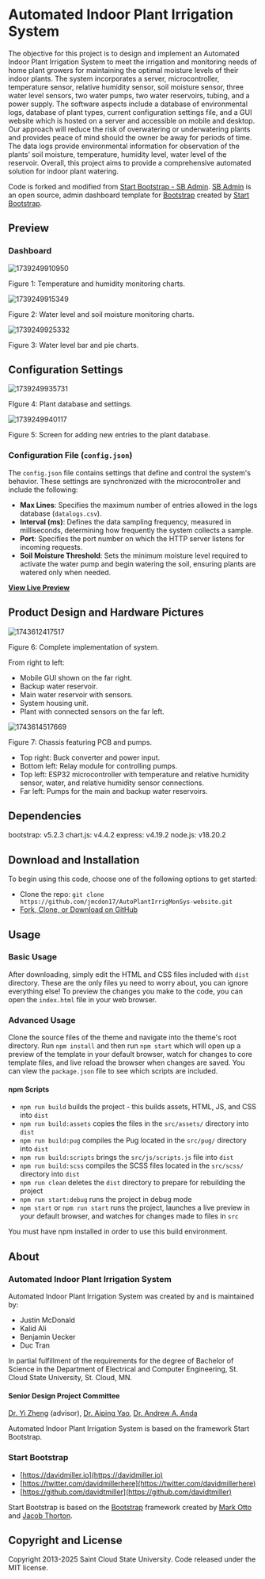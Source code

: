 # Automated Indoor Plant Irrigation System

The objective for this project is to design and implement an Automated Indoor Plant Irrigation System to meet the irrigation and monitoring needs of home plant growers for maintaining the optimal moisture levels of their indoor plants. The system incorporates a server, microcontroller, temperature sensor, relative humidity sensor, soil moisture sensor, three water level sensors, two water pumps, two water reservoirs, tubing, and a power supply. The software aspects include a database of environmental logs, database of plant types, current configuration settings file, and a GUI website which is hosted on a server and accessible on mobile and desktop. Our approach will reduce the risk of overwatering or underwatering plants and provides peace of mind should the owner be away for periods of time. The data logs provide environmental information for observation of the plants’ soil moisture, temperature, humidity level, water level of the reservoir. Overall, this project aims to provide a comprehensive automated solution for indoor plant watering.

Code is forked and modified from [Start Bootstrap - SB Admin](https://startbootstrap.com/template/sb-admin/). [SB Admin](https://startbootstrap.com/template/sb-admin/) is an open source, admin dashboard template for [Bootstrap](https://getbootstrap.com/) created by [Start Bootstrap](https://startbootstrap.com/).

## Preview

### Dashboard

![1739249910950](image/README/1739249910950.png)

Figure 1: Temperature and humidity monitoring charts.

![1739249915349](image/README/1739249915349.png)

Figure 2: Water level and soil moisture monitoring charts.

![1739249925332](image/README/1739249925332.png)

Figure 3: Water level bar and pie charts.

## Configuration Settings

![1739249935731](image/README/1739249935731.png)

FIgure 4: Plant database and settings.

![1739249940117](image/README/1739249940117.png)

Figure 5: Screen for adding new entries to the plant database.

### Configuration File (`config.json`)

The `config.json` file contains settings that define and control the system's behavior. These settings are synchronized with the microcontroller and include the following:

- **Max Lines**: Specifies the maximum number of entries allowed in the logs database (`datalogs.csv`).
- **Interval (ms)**: Defines the data sampling frequency, measured in milliseconds, determining how frequently the system collects a sample.
- **Port**: Specifies the port number on which the HTTP server listens for incoming requests.
- **Soil Moisture Threshold**: Sets the minimum moisture level required to activate the water pump and begin watering the soil, ensuring plants are watered only when needed.

**[View Live Preview](https://jmcdon17.github.io/AutoPlantIrrigMonSys-website/dist/)**

## Product Design and Hardware Pictures

![1743612417517](image/README/1743612417517.jpg)

Figure 6: Complete implementation of system.

From right to left:

* Mobile GUI shown on the far right.
* Backup water reservoir.
* Main water reservoir with sensors.
* System housing unit.
* Plant with connected sensors on the far left.

![1743614517669](image/README/1743614517669.jpg)

Figure 7: Chassis featuring PCB and pumps.

* Top right: Buck converter and power input.
* Bottom left: Relay module for controlling pumps.
* Top left: ESP32 microcontroller with temperature and relative humidity sensor, water, and relative humidity sensor connections.
* Far left: Pumps for the main and backup water reservoirs.

## Dependencies

bootstrap: v5.2.3
chart.js: v4.4.2
express: v4.19.2
node.js: v18.20.2

## Download and Installation

To begin using this code, choose one of the following options to get started:

* Clone the repo: `git clone https://github.com/jmcdon17/AutoPlantIrrigMonSys-website.git`
* [Fork, Clone, or Download on GitHub](https://github.com/jmcdon17/AutoPlantIrrigMonSys-website)

## Usage

### Basic Usage

After downloading, simply edit the HTML and CSS files included with `dist` directory. These are the only files yu need to worry about, you can ignore everything else! To preview the changes you make to the code, you can open the `index.html` file in your web browser.

### Advanced Usage

Clone the source files of the theme and navigate into the theme's root directory. Run `npm install` and then run `npm start` which will open up a preview of the template in your default browser, watch for changes to core template files, and live reload the browser when changes are saved. You can view the `package.json` file to see which scripts are included.

#### npm Scripts

* `npm run build` builds the project - this builds assets, HTML, JS, and CSS into `dist`
* `npm run build:assets` copies the files in the `src/assets/` directory into `dist`
* `npm run build:pug` compiles the Pug located in the `src/pug/` directory into `dist`
* `npm run build:scripts` brings the `src/js/scripts.js` file into `dist`
* `npm run build:scss` compiles the SCSS files located in the `src/scss/` directory into `dist`
* `npm run clean` deletes the `dist` directory to prepare for rebuilding the project
* `npm run start:debug` runs the project in debug mode
* `npm start` or `npm run start` runs the project, launches a live preview in your default browser, and watches for changes made to files in `src`

You must have npm installed in order to use this build environment.

## About

### Automated Indoor Plant Irrigation System

Automated Indoor Plant Irrigation System was created by and is maintained by:

* Justin McDonald
* Kalid Ali
* Benjamin Uecker
* Duc Tran

In partial fulfillment of the requirements for the degree of Bachelor of Science in the Department of Electrical and Computer Engineering, St. Cloud State University, St. Cloud, MN.

#### Senior Design Project Committee

[Dr. Yi Zheng](https://web.stcloudstate.edu/zheng/) (advisor), [Dr. Aiping Yao](https://www.stcloudstate.edu/ece/faculty-staff.aspx), [Dr. Andrew A. Anda](https://www.stcloudstate.edu/csit/faculty-staff.aspx)

Automated Indoor Plant Irrigation System is based on the framework Start Bootstrap.

### Start Bootstrap

* [https://davidmiller.io](https://davidmiller.io)
* [https://twitter.com/davidmillerhere](https://twitter.com/davidmillerhere)
* [https://github.com/davidtmiller](https://github.com/davidtmiller)

Start Bootstrap is based on the [Bootstrap](https://getbootstrap.com/) framework created by [Mark Otto](https://twitter.com/mdo) and [Jacob Thorton](https://twitter.com/fat).

## Copyright and License

Copyright 2013-2025 Saint Cloud State University. Code released under the MIT license.
